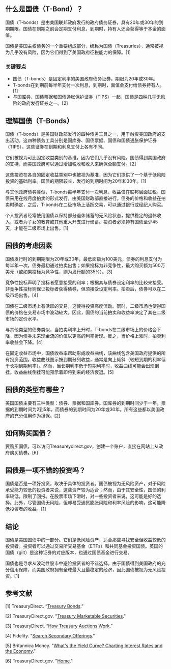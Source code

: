 ## 什么是国债（T-Bond）？

国债（T-bonds）是由美国联邦政府发行的政府债务证券，具有20年或30年的到期期限。国债在到期之前会定期支付利息，到期时，持有人还会获得等于本金的面值。

国债是美国主权债务的一个重要组成部分，统称为国债（Treasuries），通常被视为几乎没有风险，因为它们得到了美国政府征税能力的保障。[1]

### 关键要点

- 国债（T-bonds）是固定利率的美国政府债务证券，期限为20年或30年。
- T-bonds在到期前每半年支付一次利息，到期时，面值会支付给债券持有人。[1]
- 与国库券、国债票据和国债通胀保护证券（TIPS）一起，国债是四种几乎无风险的政府发行证券之一。[2]

## 理解国债（T-Bonds）

国债（T-bonds）是美国财政部发行的四种债务工具之一，用于融资美国政府的支出活动。这四种债务工具分别是国库券、国债票据、国债和国债通胀保护证券（TIPS）。这些证券在到期和利息支付上各有不同。

它们被视为可比固定收益类别的基准，因为它们几乎没有风险。国债得到美国政府的支持，而美国政府可以通过增加税收和收入来确保全额支付。[2]

这些投资在各自的固定收益类别中也被视为基准，因为它们提供了一个基于低风险投资的基础利率。国债的期限较长，发行的到期时间为20年和30年。[1]

与其他政府债券类似，T-bonds每半年支付一次利息，收益仅在联邦层面征税。国债采用在线月度拍卖的形式发行，由美国财政部直接进行。债券的价格和收益在拍卖时确定，之后，T-bonds在二级市场上活跃交易，可以通过银行或经纪人购买。

个人投资者经常使用国债以保持部分退休储蓄的无风险状态，提供稳定的退休收入，或者为子女的教育或其他重大开支进行储蓄。投资者必须持有国债至少45天，才能在二级市场上出售。[1]

## 国债的考虑因素

国债发行时的到期期限为20年或30年，最低面额为100美元，债券的利息支付为每半年一次。债券最初通过拍卖出售；如果投标为非竞争性，最大购买额为500万美元（或如果投标为竞争性，则为发行额的35%）。[3]

竞争性投标声明了投标者愿意接受的利率；根据其与债券设定利率的比较来接受。非竞争性投标则保证投标者获得债券，但须接受设定利率。拍卖后，债券可以在二级市场出售。[4]

国债在二级市场上有活跃的交易，这使得投资高度流动。同时，二级市场也使得国债的价格在交易市场中波动较大。因此，国债的当前拍卖和收益率决定了其在二级市场的定价水平。

与其他类型的债券类似，当拍卖利率上升时，T-bonds在二级市场上的价格会下降，因为债券未来现金流的价值以更高的利率折现。反之，当价格上涨时，拍卖利率收益会下降。[4]

在固定收益市场中，国债收益率帮助形成收益曲线，该曲线包含美国政府提供的所有投资范围。收益曲线图示按到期分列收益，通常是向上倾斜（较短到期的利率低于长期到期利率）。然而，当长期利率低于短期利率时，收益曲线可能会出现倒挂。收益曲线倒挂可能预示着即将到来的经济衰退。[5]

## 国债的类型有哪些？

美国国债主要有三种类型：债券、票据和国库券。国库券的到期时间少于一年，票据的到期时间为2到5年，而债券的到期时间为20年或30年。所有这些都以美国政府的充分信用作为担保。[2]

## 如何购买国债？

要购买国债，可以访问Treasureydirect.gov，创建一个账户，直接在网站上从政府购买债券。[6]

## 国债是一项不错的投资吗？

国债是否是一项好投资，取决于具体的投资者。国债被视为无风险资产，对于风险承受能力较低的投资者来说，这些资产较为适合；然而，由于其安全性，国债的利率较低，限制了回报。在股票市场下滑时，对一些投资者来说，这可能是好的选择。此外，尽管国债无风险，但却易受通货膨胀风险和利率风险的影响，这可能降低投资者的收益。[1]

## 结论

国债是美国国债中的一部分。它们是低风险资产，适合那些寻找安全但收益较低的投资者。投资者可以通过交易所交易基金（ETFs）和共同基金投资国债。英国的国债（gilt）是这种证券的对应版本，也通过国债基金进行交易。

国债也是寻求从波动性股市中避险投资者的不错选择。由于国债得到美国政府的充分信用保障，而美国政府拥有全球最大且最稳定的经济，因此国债被视为无风险投资。[1]

## 参考文献

[1] TreasuryDirect. “[Treasury Bonds](https://www.treasurydirect.gov/indiv/products/prod_tbonds_glance.htm).”

[2] TreasuryDirect.gov. "[Treasury Marketable Securities](https://www.treasurydirect.gov/marketable-securities/)."

[3] TreasuryDirect. “[How Treasury Auctions Work](https://www.treasurydirect.gov/instit/auctfund/work/work.htm).”

[4] Fidelity. "[Search Secondary Offerings](https://www.fidelity.com/webcontent/ap002390-mlo-content/18.04/help/learn_bond_secondary_search.shtml)."

[5] Britannica Money. "[What's the Yield Curve? Charting Interest Rates and the Economy](https://www.britannica.com/money/what-is-the-yield-curve)."

[6] TreasuryDirect.gov. "[Home](https://treasurydirect.gov/)."